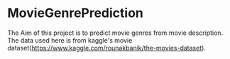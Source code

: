 # MovieGenrePrediction
The Aim of this project is to predict movie genres from movie description. The data used here is from kaggle's movie dataset(https://www.kaggle.com/rounakbanik/the-movies-dataset).
